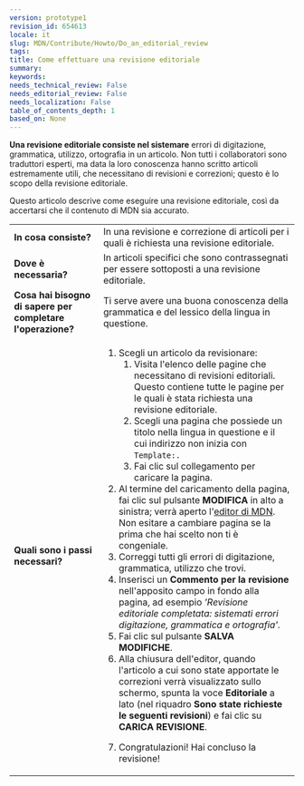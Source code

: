 ```yaml
---
version: prototype1
revision_id: 654613
locale: it
slug: MDN/Contribute/Howto/Do_an_editorial_review
tags: 
title: Come effettuare una revisione editoriale
summary: 
keywords: 
needs_technical_review: False
needs_editorial_review: False
needs_localization: False
table_of_contents_depth: 1
based_on: None
---
```

<p class="summary"><strong>Una revisione editoriale consiste nel sistemare</strong> errori di digitazione, grammatica, utilizzo, ortografia in un articolo. Non tutti i collaboratori sono traduttori esperti, ma data la loro conoscenza hanno scritto articoli estremamente utili, che necessitano di revisioni e correzioni; questo è lo scopo della revisione editoriale.</p>
<p><span class="seoSummary">Questo articolo descrive come eseguire una revisione editoriale, così da accertarsi che il contenuto di MDN sia accurato.</span></p>
<table class="fullwidth-table">
 <tbody>
  <tr>
   <td><strong>In cosa consiste?</strong></td>
   <td>In una revisione e correzione di articoli per i quali è richiesta una revisione editoriale.</td>
  </tr>
  <tr>
   <td><strong>Dove è necessaria?</strong></td>
   <td>In articoli specifici che sono contrassegnati per essere sottoposti a una revisione editoriale.</td>
  </tr>
  <tr>
   <td><strong>Cosa hai bisogno di sapere per completare l'operazione?</strong></td>
   <td>Ti serve avere una buona conoscenza della grammatica e del lessico della lingua in questione.</td>
  </tr>
  <tr>
   <td><strong>Quali sono i passi necessari?</strong></td>
   <td>
    <ol>
     <li>Scegli un articolo da revisionare:
      <ol>
       <li>Visita l'elenco delle pagine che necessitano di revisioni editoriali. Questo contiene tutte le pagine per le quali è stata richiesta una revisione editoriale.</li>
       <li>Scegli una pagina che possiede un titolo nella lingua in questione e il cui indirizzo non inizia con <code>Template:.</code></li>
       <li>Fai clic sul collegamento per caricare la pagina.</li>
      </ol>
     </li>
     <li>Al termine del caricamento della pagina, fai clic sul pulsante <strong>MODIFICA</strong> in alto a sinistra; verrà aperto l'<a class="new" href="https://developer.mozilla.org/it/docs/MDN/Contribute/Editor">editor di MDN</a>. Non esitare a cambiare pagina se la prima che hai scelto non ti è congeniale.</li>
     <li>Correggi tutti gli errori di digitazione, grammatica, utilizzo che trovi.</li>
     <li>Inserisci un <strong>Commento per la revisione</strong> nell'apposito campo in fondo alla pagina, ad esempio <em>'Revisione editoriale completata:</em><em> sistemati errori digitazione, grammatica e ortografia'.</em></li>
     <li>Fai clic sul pulsante <strong>SALVA MODIFICHE</strong>.</li>
     <li>Alla chiusura dell'editor, quando l'articolo a cui sono state apportate le correzioni verrà visualizzato sullo schermo, spunta la voce <strong>Editoriale </strong>a lato (nel riquadro <strong>Sono state richieste le seguenti revisioni</strong>) e fai clic su <strong>CARICA REVISIONE</strong>.</li>
     <li>
      <p>Congratulazioni! Hai concluso la revisione!</p>
     </li>
    </ol>
   </td>
  </tr>
 </tbody>
</table>
<p>&nbsp;</p>

